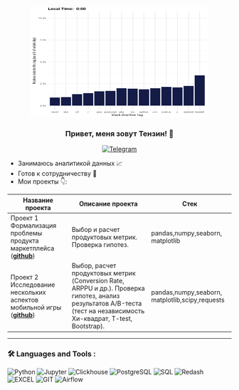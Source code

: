 <p align="center">
  <img width="400" height="250" src="https://github.com/vickiticy/vickiticy/blob/main/9dsD.gif"  alt="animated" />
</p>

### <p align="center">Привет, меня зовут Тензин! 👋</p>

<div align="center">

  <a href="">[![Telegram](https://img.shields.io/badge/-Telegram-27A7E7?style=for-the-badge&logo=telegram)](https://t.me/tkhomv)</a>

</div>

* Занимаюсь аналитикой данных 📈
* Готов к сотрудничеству 🤝
* Мои проекты 👇: 

|Название проекта| Описание проекта| Стек|
|----------------|-----------------|-----|
|Проект 1 Формализация проблемы продукта маркетплейса (__[github](https://github.com/tkhomv/pa_project)__)|Выбор и расчет продуктовых метрик. Проверка гипотез.|pandas,numpy,seaborn, matplotlib|
|Проект 2  Исследование нескольких аспектов мобильной игры  (__[github](https://github.com/vickiticy/for_project_1)__)|Выбор, расчет продуктовых метрик (Conversion Rate, ARPPU и др.). Проверка гипотез, анализ результатов А/B-теста (тест на независимость Хи-квадрат, T-test, Bootstrap).|pandas,numpy,seaborn,  matplotlib,scipy,requests|

<hr>

###  🛠️ Languages and Tools :  



![Python](https://img.shields.io/badge/-Python-FFF?style=for-the-badge&logo=python)
![Jupyter](https://img.shields.io/badge/-Jupyter_Notebook-FFF?style=for-the-badge&logo=Jupyter)
![Clickhouse](https://img.shields.io/badge/-Clickhouse-FFF?style=for-the-badge&logo=Clickhouse)
![PostgreSQL](https://img.shields.io/badge/-PostgreSQL-FFF?style=for-the-badge&logo=PostgreSQL)
![SQL](https://img.shields.io/badge/-SQL-00A4EF?style=for-the-badge&logo=SQL)
![Redash](https://img.shields.io/badge/-Redash-E44D26?style=for-the-badge&logo=Redash)
![EXCEL](https://img.shields.io/badge/-EXCEL-FF?style=for-the-badge&logo=EXCEL)
![GIT](https://img.shields.io/badge/-GIT-FFF?style=for-the-badge&logo=GIT)
![Airflow](https://img.shields.io/badge/-Airflow-77DDE7?style=for-the-badge&logo=AIRFLOW)

